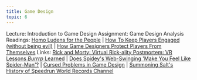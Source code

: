 ```yaml
---
title: Game Design
topic: 6
---
```

Lecture: Introduction to Game Design
Assignment: Game Design Analysis
Readings: [Homo Ludens for the People](http://www.mattiebrice.com/homo-ludens-for-the-people/) | [How To Keep Players Engaged (without being evil)](https://www.youtube.com/watch?v=hbzGO_Qonu0) | [How Game Designers Protect Players From Themselves](https://www.youtube.com/watch?v=7L8vAGGitr8)
Links: [Rick and Morty: Virtual Rick-ality Postmortem: VR Lessons *Burrrp* Learned](https://www.youtube.com/watch?v=LMbx_PxXZAE) | [Does Spidey's Web-Swinging 'Make You Feel Like Spider-Man'?](https://www.youtube.com/watch?v=DKSpE2PGJjI) | [Cursed Problems in Game Design](https://www.youtube.com/watch?v=8uE6-vIi1rQ) | [Summoning Salt's History of Speedrun World Records Channel](https://www.youtube.com/channel/UCtUbO6rBht0daVIOGML3c8w)
